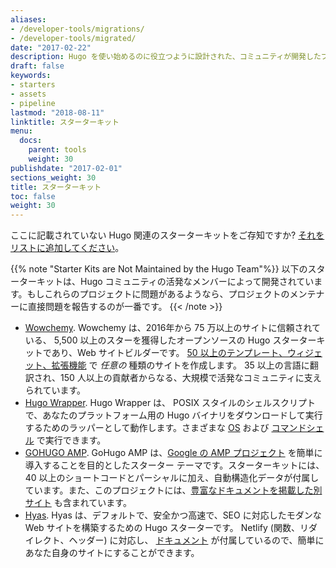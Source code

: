 ```yaml
---
aliases:
- /developer-tools/migrations/
- /developer-tools/migrated/
date: "2017-02-22"
description: Hugo を使い始めるのに役立つように設計された、コミュニティが開発したプロジェクトのリストです。
draft: false
keywords:
- starters
- assets
- pipeline
lastmod: "2018-08-11"
linktitle: スターターキット
menu:
  docs:
    parent: tools
    weight: 30
publishdate: "2017-02-01"
sections_weight: 30
title: スターターキット
toc: false
weight: 30
---
```


<!-- Hugo v0.115.2 で非公開になった記事 -->

ここに記載されていない Hugo 関連のスターターキットをご存知ですか? [それをリストに追加してください][addkit]。

{{% note "Starter Kits are Not Maintained by the Hugo Team"%}}
以下のスターターキットは、Hugo コミュニティの活発なメンバーによって開発されています。もしこれらのプロジェクトに問題があるようなら、プロジェクトのメンテナーに直接問題を報告するのが一番です。
{{< /note >}}

* [Wowchemy]. Wowchemy は、2016年から 75 万以上のサイトに信頼されている、 5,500 以上のスターを獲得したオープンソースの Hugo スターターキットであり、Web サイトビルダーです。 [50 以上のテンプレート、ウィジェット、拡張機能](https://wowchemy.com/) で _任意の_ 種類のサイトを作成します。 35 以上の言語に翻訳され、150 人以上の貢献者からなる、大規模で活発なコミュニティに支えられています。
* [Hugo Wrapper][hugow]. Hugo Wrapper は、 POSIX スタイルのシェルスクリプトで、あなたのプラットフォーム用の Hugo バイナリをダウンロードして実行するためのラッパーとして動作します。さまざまな [OS][hugow-test] および [コマンドシェル][hugow-test] で実行できます。
* [GOHUGO AMP]. GoHugo AMP は、[Google の AMP プロジェクト][amp] を簡単に導入することを目的としたスターター テーマです。スターターキットには、40 以上のショートコードとパーシャルに加え、自動構造化データが付属しています。また、このプロジェクトには、[豊富なドキュメントを掲載した別サイト][gohugodocs] も含まれています。
* [Hyas]. Hyas は、デフォルトで、安全かつ高速で、SEO に対応したモダンな Web サイトを構築するための Hugo スターターです。 Netlify  (関数、リダイレクト、ヘッダー) に対応し、 [ドキュメント](https://gethyas.com/) が付属しているので、簡単にあなた自身のサイトにすることができます。

[Wowchemy]: https://github.com/wowchemy/wowchemy-hugo-modules
[addkit]: https://github.com/gohugoio/hugo/edit/master/docs/content/en/tools/starter-kits.md
[amp]: https://amp.dev
[GOHUGO AMP]: https://github.com/wildhaber/gohugo-amp
[gohugodocs]: https://gohugo-amp.gohugohq.com/
[hugow]: https://github.com/khos2ow/hugo-wrapper
[hugow-test]: https://github.com/khos2ow/hugo-wrapper#tested-on
[Hyas]: https://github.com/h-enk/hyas
